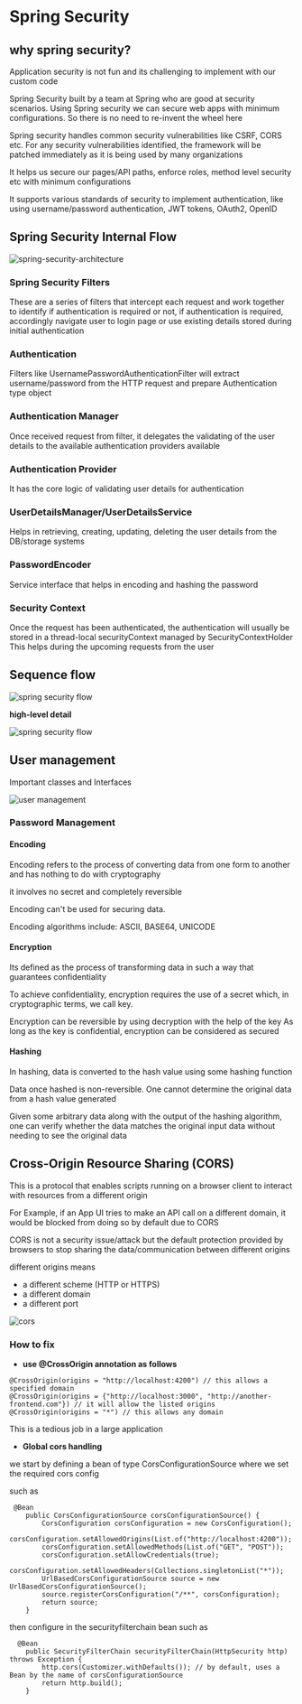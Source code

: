 # Spring Security

## why spring security?

Application security is not fun and its challenging to implement with our custom code

Spring Security built by a team at Spring who are good at security scenarios. Using Spring security we can secure web
apps
with minimum configurations. So there is no need to re-invent the wheel here

Spring security handles common security vulnerabilities like CSRF, CORS etc. For any security vulnerabilities
identified, the framework will be patched immediately as it is being used by many organizations

It helps us secure our pages/API paths, enforce roles, method level security etc with minimum configurations

It supports various standards of security to implement authentication, like using username/password authentication, JWT
tokens, OAuth2, OpenID

## Spring Security Internal Flow

![spring-security-architecture](assets/spring-security-architecture.png)

### Spring Security Filters

These are a series of filters that intercept each request and work together to identify if authentication is required or
not, if authentication is required, accordingly navigate user to login page or use existing details stored during
initial authentication

### Authentication

Filters like UsernamePasswordAuthenticationFilter will extract username/password from the HTTP request and prepare
Authentication type object

### Authentication Manager

Once received request from filter, it delegates the validating of the user details to the available authentication
providers available

### Authentication Provider

It has the core logic of validating user details for authentication

### UserDetailsManager/UserDetailsService

Helps in retrieving, creating, updating, deleting the user details from the DB/storage systems

### PasswordEncoder

Service interface that helps in encoding and hashing the password

### Security Context

Once the request has been authenticated, the authentication will usually be stored in a thread-local securityContext
managed by SecurityContextHolder
This helps during the upcoming requests from the user

## Sequence flow

![spring security flow](assets/spring-security-flow.png)

**high-level detail**

![spring security flow](assets/high-level-detail.png)

## User management

Important classes and Interfaces

![user management](assets/user-management.png)

### Password Management

#### Encoding

Encoding refers to the process of converting data from one form to another and has nothing to do with cryptography

it involves no secret and completely reversible

Encoding can't be used for securing data.

Encoding algorithms include:
ASCII, BASE64, UNICODE

#### Encryption

Its defined as the process of transforming data in such a way that guarantees confidentiality

To achieve confidentiality, encryption requires the use of a secret which, in cryptographic terms, we call key.

Encryption can be reversible by using decryption with the help of the key
As long as the key is confidential, encryption can be considered as secured

#### Hashing

In hashing, data is converted to the hash value using some hashing function

Data once hashed is non-reversible. One cannot determine the original data from a hash value generated

Given some arbitrary data along with the output of the hashing algorithm, one can verify whether the data matches the
original input data without needing to see the original data

## Cross-Origin Resource Sharing (CORS)

This is a protocol that enables scripts running on a browser client to interact with resources from a different origin

For Example, if an App UI tries to make an API call on a different domain, it would be blocked from doing so by default
due to CORS

CORS is not a security issue/attack but the default protection provided by browsers to stop sharing the
data/communication between different origins

different origins means

* a different scheme (HTTP or HTTPS)
* a different domain
* a different port

![cors](assets/cors.png)

### How to fix

* **use @CrossOrigin annotation as follows**

```
@CrossOrigin(origins = "http://localhost:4200") // this allows a specified domain
@CrossOrigin(origins = {"http://localhost:3000", "http://another-frontend.com"}) // it will allow the listed origins
@CrossOrigin(origins = "*") // this allows any domain
```

This is a tedious job in a large application

* **Global cors handling**

we start by defining a bean of type CorsConfigurationSource where we set the required cors config

such as

```
 @Bean
    public CorsConfigurationSource corsConfigurationSource() {
        CorsConfiguration corsConfiguration = new CorsConfiguration();
        corsConfiguration.setAllowedOrigins(List.of("http://localhost:4200"));
        corsConfiguration.setAllowedMethods(List.of("GET", "POST"));
        corsConfiguration.setAllowCredentials(true);
        corsConfiguration.setAllowedHeaders(Collections.singletonList("*"));
        UrlBasedCorsConfigurationSource source = new UrlBasedCorsConfigurationSource();
        source.registerCorsConfiguration("/**", corsConfiguration);
        return source;
    }
```

then configure in the securityfilterchain bean such as

```
  @Bean
    public SecurityFilterChain securityFilterChain(HttpSecurity http) throws Exception {
        http.cors(Customizer.withDefaults()); // by default, uses a Bean by the name of corsConfigurationSource
        return http.build();
    }
```














